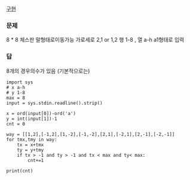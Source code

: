 [구현](../구현.md)
### 문제
8 * 8 체스판
말형태로이동가능 가로세로 2,1 or 1,2
행 1-8 , 열 a-h
a1형태로 입력
### 답
8개의 경우의수가 있음 (기본적으로는)
```
import sys
# x a-h
# y 1-8
max = 8
input = sys.stdin.readline().strip()

x = ord(input[0])-ord('a')
y = int(input[1])-1
cnt = 0

way = [[1,2],[-1,2],[1,-2],[-1,-2],[2,1],[-2,1],[2,-1],[-2,-1]]
for tmx,tmy in way:
    tx = x+tmx
    ty = y+tmy
    if tx > -1 and ty > -1 and tx < max and ty< max:
        cnt+=1

print(cnt)
```